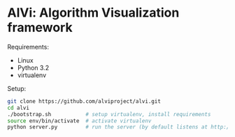 AlVi: Algorithm Visualization framework
================================

Requirements:
* Linux
* Python 3.2
* virtualenv

Setup:
```bash
git clone https://github.com/alviproject/alvi.git
cd alvi
./bootstrap.sh           # setup virtualenv, install requirements
source env/bin/activate  # activate virtualenv
python server.py         # run the server (by default listens at http://locahost:8000)
```